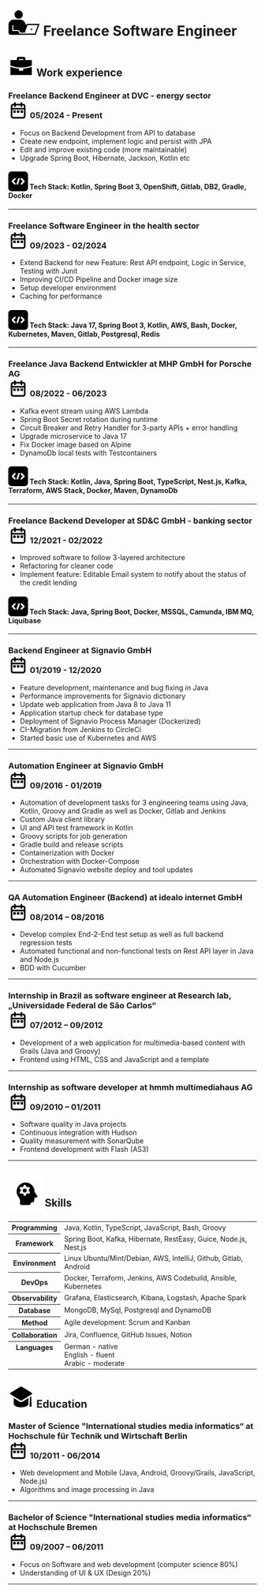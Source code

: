 # <img src="/assets/images/dev.svg" style="vertical-align:-15%"> Freelance Software Engineer

## <img src="/assets/images/work.svg" style="vertical-align:-26%"> Work experience

### Freelance Backend Engineer at DVC - energy sector <br><img src="/assets/images/date-range.svg" style="vertical-align:-20%"> 05/2024 - Present
- Focus on Backend Development from API to database
- Create new endpoint, implement logic and persist with JPA
- Edit and improve existing code (more maintainable)
- Upgrade Spring Boot, Hibernate, Jackson, Kotlin etc

#### <img src="/assets/images/coding.svg" style="vertical-align:-25%"> Tech Stack: Kotlin, Spring Boot 3, OpenShift, Gitlab, DB2, Gradle, Docker

***

### Freelance Software Engineer in the health sector <br><img src="/assets/images/date-range.svg" style="vertical-align:-20%"> 09/2023 - 02/2024
- Extend Backend for new Feature: Rest API endpoint, Logic in Service, Testing with Junit
- Improving CI/CD Pipeline and Docker image size
- Setup developer environment
- Caching for performance

#### <img src="/assets/images/coding.svg" style="vertical-align:-25%"> Tech Stack: Java 17, Spring Boot 3, Kotlin, AWS, Bash, Docker, Kubernetes, Maven, Gitlab, Postgresql, Redis

***

### Freelance Java Backend Entwickler at MHP GmbH for Porsche AG <br><img src="/assets/images/date-range.svg" style="vertical-align:-20%"> 08/2022 - 06/2023
- Kafka event stream using AWS Lambda
- Spring Boot Secret rotation during runtime
- Circuit Breaker and Retry Handler for 3-party APIs + error handling
- Upgrade microservice to Java 17
- Fix Docker image based on Alpine
- DynamoDb local tests with Testcontainers

#### <img src="/assets/images/coding.svg" style="vertical-align:-25%"> Tech Stack: Kotlin, Java, Spring Boot, TypeScript, Nest.js, Kafka, Terraform, AWS Stack, Docker, Maven, DynamoDb

***

### Freelance Backend Developer at SD&C GmbH - banking sector <br><img src="/assets/images/date-range.svg" style="vertical-align:-20%"> 12/2021 - 02/2022
- Improved software to follow 3-layered architecture
- Refactoring for cleaner code
- Implement feature: Editable Email system to notify about the status of the credit lending

#### <img src="assets/images/coding.svg" style="vertical-align:-25%"> Tech Stack: Java, Spring Boot, Docker, MSSQL, Camunda, IBM MQ, Liquibase

***

### Backend Engineer at Signavio GmbH <br><img src="/assets/images/date-range.svg" style="vertical-align:-20%"> 01/2019 - 12/2020
- Feature development, maintenance and bug fixing in Java
- Performance improvements for Signavio dictionary
- Update web application from Java 8 to Java 11
- Application startup check for database type
- Deployment of Signavio Process Manager (Dockerized)
- CI-Migration from Jenkins to CircleCi 
- Started basic use of Kubernetes and AWS

***

### Automation Engineer at Signavio GmbH <br><img src="/assets/images/date-range.svg" style="vertical-align:-20%"> 09/2016 - 01/2019
- Automation of development tasks for 3 engineering teams using Java, Kotlin, Groovy and Gradle as well as Docker, Gitlab and Jenkins
- Custom Java client library
- UI and API test framework in Kotlin
- Groovy scripts for job generation
- Gradle build and release scripts
- Containerization with Docker
- Orchestration with Docker-Compose
- Automated Signavio website deploy and tool updates

***

### QA Automation Engineer (Backend) at idealo internet GmbH <br><img src="/assets/images/date-range.svg" style="vertical-align:-20%"> 08/2014 – 08/2016
- Develop complex End-2-End test setup as well as full backend regression tests
- Automated functional and non-functional tests on Rest API layer in Java and Node.js 
- BDD with Cucumber

***

### Internship in Brazil as software engineer at Research lab, „Universidade Federal de São Carlos“ <br><img src="/assets/images/date-range.svg" style="vertical-align:-20%"> 07/2012 – 09/2012
- Development of a web application for multimedia-based content with Grails (Java and Groovy)
- Frontend using HTML, CSS and JavaScript and a template

***

### Internship as software developer at hmmh multimediahaus AG <br><img src="/assets/images/date-range.svg" style="vertical-align:-20%"> 09/2010 – 01/2011
 - Software quality in Java projects
 - Continuous integration with Hudson
 - Quality measurement with SonarQube
 - Frontend development with Flash (AS3)

***

## <img src="/assets/images/skills.svg" style="vertical-align:-48%;margin-right:-7px"> Skills

<table>
  <tr>
    <th>Programming</th>
    <td>Java, Kotlin, TypeScript, JavaScript, Bash, Groovy</td>
  </tr>
  <tr>
    <th>Framework</th>
    <td>Spring Boot, Kafka, Hibernate, RestEasy, Guice, Node.js, Nest.js</td>
  </tr>
  <tr>
    <th>Environment</th>
    <td>Linux Ubuntu/Mint/Debian, AWS, IntelliJ, Github, Gitlab, Android</td>
  </tr>
  <tr>
    <th>DevOps</th>
    <td>Docker, Terraform, Jenkins, AWS Codebuild, Ansible, Kubernetes </td>
  </tr>
  <tr>
    <th>Observability</th>
    <td>Grafana, Elasticsearch, Kibana, Logstash, Apache Spark </td>
  </tr>
  <tr>
    <th>Database</th>
    <td>MongoDB, MySql, Postgresql and DynamoDB </td>
  </tr>
  <tr>
    <th>Method</th>
    <td>Agile development: Scrum and Kanban</td>
  </tr>
  <tr>
    <th>Collaboration</th>
    <td>Jira, Confluence, GitHub Issues, Notion</td>
  </tr>
  <tr>
    <th style="vertical-align:top">Languages</th>
    <td>German - native <br>
        English - fluent <br>
        Arabic - moderate
    </td>
  </tr>
</table>

## <img src="/assets/images/education.svg" style="vertical-align:-18%"> Education

### Master of Science "International studies media informatics“ at Hochschule für Technik und Wirtschaft Berlin <br><img src="/assets/images/date-range.svg" style="vertical-align:-20%"> 10/2011 - 06/2014
- Web development and Mobile (Java, Android, Groovy/Grails, JavaScript, Node.js)
- Algorithms and image processing in Java

***

### Bachelor of Science "International studies media informatics“ at Hochschule Bremen <br><img src="/assets/images/date-range.svg" style="vertical-align:-20%"> 09/2007 – 06/2011
- Focus on Software and web development (computer science 80%)
- Understanding of UI & UX (Design 20%)

***
